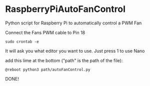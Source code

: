 # RaspberryPiAutoFanControl
Python script for Raspberry Pi to automatically control a PWM Fan

Connect the Fans PWM cable to Pin 18

```
sudo crontab -e
```

It will ask you what editor you want to use.
Just press 1 to use Nano

add this lime at the bottom ("path" is the path of the file):
```
@reboot python3 path/autoFanControl.py
```

DONE!
